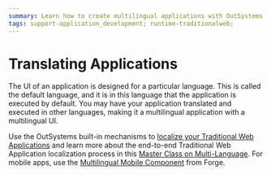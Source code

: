 ```yaml
---
summary: Learn how to create multilingual applications with OutSystems.
tags: support-application_development; runtime-traditionalweb;
---
```


# Translating Applications

The UI of an application is designed for a particular language. This is called the default language, and it is in this language that the application is executed by default. You may have your application translated and executed in other languages, making it a multilingual application with a multilingual UI.

Use the OutSystems built-in mechanisms to [localize your Traditional Web Applications](multilingual-web.md) and learn more about the end-to-end Traditional Web Application localization process in this [Master Class on Multi-Language](https://www.outsystems.com/learn/lesson/1144/master-class-on-multi-language/). For mobile apps, use the [Multilingual Mobile Component](https://www.outsystems.com/forge/component/1784/multilingual-mobile-component) from Forge.
